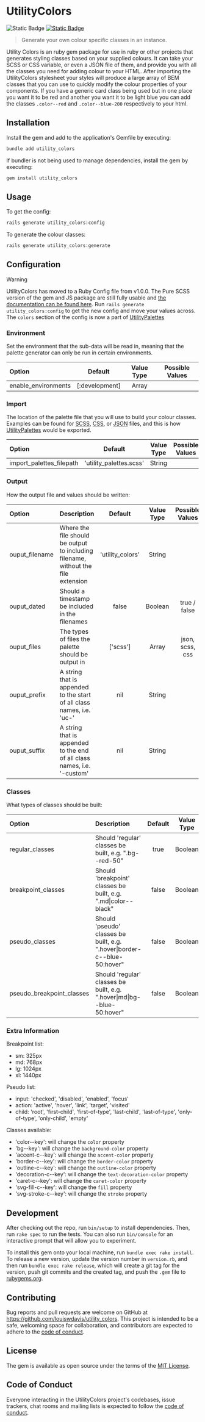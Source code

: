 # UtilityColors

![Static Badge](https://img.shields.io/badge/Gem_Version-1.0.0-blue)
[![Static Badge](https://img.shields.io/badge/RubyGems-red)](https://rubygems.org/gems/utility_colors)

> Generate your own colour specific classes in an instance.

Utility Colors is an ruby gem package for use in ruby or other projects that generates styling classes based on your supplied colours.
It can take your SCSS or CSS variable, or even a JSON file of them, and provide you with all the classes you need for adding colour to your HTML.
After importing the UtilityColors stylesheet your styles will produce a large array of BEM classes that you can use to quickly modify the colour properties of your components. If you have a generic card class being used but in one place you want it to be red and another you want it to be light blue you can add the classes `.color--red` and `.color--blue-200` respectively to your html.

## Installation

Install the gem and add to the application's Gemfile by executing:

```bash
bundle add utility_colors
```

If bundler is not being used to manage dependencies, install the gem by executing:

```bash
gem install utility_colors
```

## Usage

To get the config:

```bash
rails generate utility_colors:config
```

To generate the colour classes:

```bash
rails generate utility_colors:generate
```

## Configuration

>[!WARNING]
> UtilityColors has moved to a Ruby Config file from v1.0.0.
> The Pure SCSS version of the gem and JS package are still fully usable and [the documentation can be found here](README_v0.1.8.md).
> Run `rails generate utility_colors:config` to get the new config and move your values across.
> The `colors` section of the config is now a part of [UtilityPalettes](https://github.com/louiswdavis/utility_palettes)

### Environment

Set the environment that the sub-data will be read in, meaning that the palette generator can only be run in certain environments.

| Option               | Default        | Value Type | Possible Values        |
| :------------------- | :------------: | :--------: | :--------------------: |
| enable_environments  | [:development] | Array      | <any Rails.env symbol> |

### Import

The location of the palette file that you will use to build your colour classes.
Examples can be found for [SCSS](spec/fixtures/imports.palette.scss), [CSS](spec/fixtures/imports.palette.css), or [JSON](spec/fixtures/imports.palette.json) files, and this is how [UtilityPalettes](https://github.com/louiswdavis/utility_palettes) would be exported.

| Option                   | Default                 | Value Type | Possible Values       |
| :----------------        | :---------------------: | :--------: | :-------------------: |
| import_palettes_filepath | 'utility_palettes.scss' | String     | <any filepath string> |

### Output

How the output file and values should be written:

| Option         | Description                                                                       | Default          | Value Type | Possible Values       |
| :------------  | :-------------------------------------------------------------------------------- | :--------------: | :--------: | :-------------------: |
| ouput_filename | Where the file should be output to including filename, without the file extension | 'utility_colors' | String     | <any filepath string> |
| ouput_dated    | Should a timestamp be included in the filenames                                   | false            | Boolean    | true / false          |
| ouput_files    | The types of files the palette should be output in                                | ['scss']         | Array      | json, scss, css       |
| ouput_prefix   | A string that is appended to the start of all class names, i.e. 'uc-'             | nil              | String     | <any string>          |
| ouput_suffix   | A string that is appended to the end of all class names, i.e. '-custom'           | nil              | String     | <any string>          |

### Classes

What types of classes should be built:

| Option                    | Description                                                               | Default | Value Type | Possible Values       |
| :-----------------------  | :------------------------------------------------------------------------ | :-----: | :--------: | :-------------------: |
| regular_classes           | Should 'regular' classes be built, e.g. ".bg--red-50"                     | true    | Boolean    | true / false          |
| breakpoint_classes        | Should 'breakpoint' classes be built, e.g. ".md\\|color--black"           | false   | Boolean    | true / false          |
| pseudo_classes            | Should 'pseudo' classes be built, e.g. ".hover\\|border-c--blue-50:hover" | false   | Boolean    | true / false          |
| pseudo_breakpoint_classes | Should 'regular' classes be built, e.g. ".hover\\|md\\|bg--blue-50:hover" | false   | Boolean    | true / false          |

### Extra Information

Breakpoint list:

- sm: 325px
- md: 768px
- lg: 1024px
- xl: 1440px

Pseudo list:

- input: 'checked', 'disabled', 'enabled', 'focus'
- action: 'active', 'hover', 'link', 'target', 'visited'
- child: 'root', 'first-child', 'first-of-type', 'last-child', 'last-of-type', 'only-of-type', 'only-child', 'empty'

Classes available:

- 'color--key': will change the `color` property
- 'bg--key': will change the `background-color` property
- 'accent-c--key': will change the `accent-color` property
- 'border-c--key': will change the `border-color` property
- 'outline-c--key': will change the `outline-color` property
- 'decoration-c--key': will change the `text-decoration-color` property
- 'caret-c--key': will change the `caret-color` property
- 'svg-fill-c--key': will change the `fill` property
- 'svg-stroke-c--key': will change the `stroke` property

## Development

After checking out the repo, run `bin/setup` to install dependencies. Then, run `rake spec` to run the tests. You can also run `bin/console` for an interactive prompt that will allow you to experiment.

To install this gem onto your local machine, run `bundle exec rake install`. To release a new version, update the version number in `version.rb`, and then run `bundle exec rake release`, which will create a git tag for the version, push git commits and the created tag, and push the `.gem` file to [rubygems.org](https://rubygems.org).

## Contributing

Bug reports and pull requests are welcome on GitHub at <https://github.com/louiswdavis/utility_colors>. This project is intended to be a safe, welcoming space for collaboration, and contributors are expected to adhere to the [code of conduct](https://github.com/louiswdavis/utility_colors/blob/master/CODE_OF_CONDUCT.md).

## License

The gem is available as open source under the terms of the [MIT License](https://opensource.org/licenses/MIT).

## Code of Conduct

Everyone interacting in the UtilityColors project's codebases, issue trackers, chat rooms and mailing lists is expected to follow the [code of conduct](https://github.com/louiswdavis/utility_colors/blob/master/CODE_OF_CONDUCT.md).
